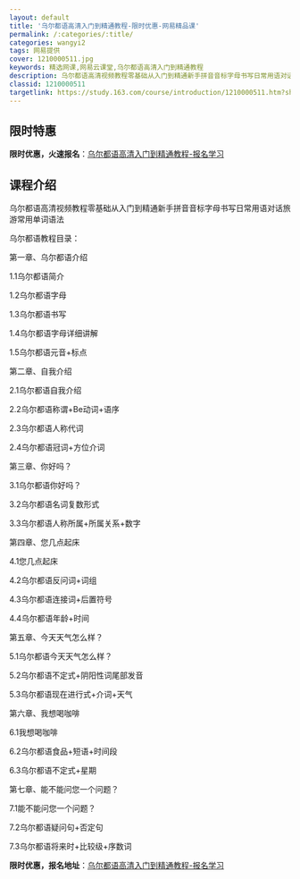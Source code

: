 ```yaml
---
layout: default
title: '乌尔都语高清入门到精通教程-限时优惠-网易精品课'
permalink: /:categories/:title/
categories: wangyi2
tags: 网易提供
cover: 1210000511.jpg
keywords: 精选网课,网易云课堂,乌尔都语高清入门到精通教程
description: 乌尔都语高清视频教程零基础从入门到精通新手拼音音标字母书写日常用语对话旅游常用单词语法乌尔都语教程目录：第一章、乌尔都语
classid: 1210000511
targetlink: https://study.163.com/course/introduction/1210000511.htm?share=1&shareId=1025206652&utm_campaign=share&utm_medium=iphoneShare&utm_source=&utm_u=1025206652
---
```


## 限时特惠

**限时优惠，火速报名**：[乌尔都语高清入门到精通教程-报名学习](https://study.163.com/course/introduction/1210000511.htm?share=1&shareId=1025206652&utm_campaign=share&utm_medium=iphoneShare&utm_source=&utm_u=1025206652)

## 课程介绍

乌尔都语高清视频教程零基础从入门到精通新手拼音音标字母书写日常用语对话旅游常用单词语法

乌尔都语教程目录： 

第一章、乌尔都语介绍 

1.1乌尔都语简介 

1.2乌尔都语字母 

1.3乌尔都语书写 

1.4乌尔都语字母详细讲解 

1.5乌尔都语元音+标点 



第二章、自我介绍 

2.1乌尔都语自我介绍 

2.2乌尔都语称谓+Be动词+语序 

2.3乌尔都语人称代词 

2.4乌尔都语冠词+方位介词 



第三章、你好吗？ 

3.1乌尔都语你好吗？ 

3.2乌尔都语名词复数形式 

3.3乌尔都语人称所属+所属关系+数字 



第四章、您几点起床 

4.1您几点起床 

4.2乌尔都语反问词+词组 

4.3乌尔都语连接词+后置符号 

4.4乌尔都语年龄+时间 



第五章、今天天气怎么样？ 

5.1乌尔都语今天天气怎么样？ 

5.2乌尔都语不定式+阴阳性词尾部发音 

5.3乌尔都语现在进行式+介词+天气 



第六章、我想喝咖啡 

6.1我想喝咖啡 

6.2乌尔都语食品+短语+时间段 

6.3乌尔都语不定式+星期 



第七章、能不能问您一个问题？ 

7.1能不能问您一个问题？ 

7.2乌尔都语疑问句+否定句 

7.3乌尔都语将来时+比较级+序数词

**限时优惠，报名地址**：[乌尔都语高清入门到精通教程-报名学习](https://study.163.com/course/introduction/1210000511.htm?share=1&shareId=1025206652&utm_campaign=share&utm_medium=iphoneShare&utm_source=&utm_u=1025206652)

